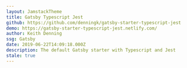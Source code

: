 ```yaml
---
layout: JamstackTheme
title: Gatsby Typescript Jest
github: https://github.com/denningk/gatsby-starter-typescript-jest
demo: https://gatsby-starter-typescript-jest.netlify.com/
author: Keith Denning
ssg: Gatsby
date: 2019-06-22T14:09:18.000Z
description: The default Gatsby starter with Typescript and Jest
stale: true
---
```

